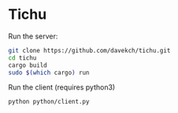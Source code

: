 Tichu
=======

Run the server:
```bash
git clone https://github.com/davekch/tichu.git
cd tichu
cargo build
sudo $(which cargo) run
```

Run the client (requires python3)
```bash
python python/client.py
```
